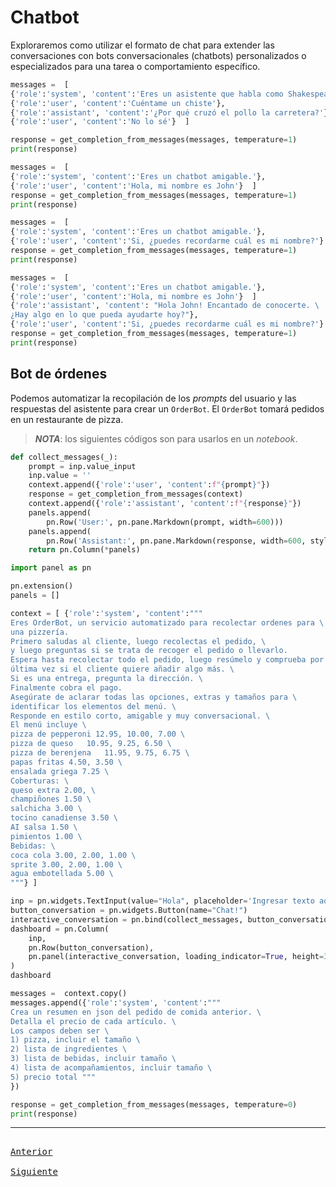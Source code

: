 # Chatbot

Exploraremos como utilizar el formato de chat para extender las conversaciones con bots conversacionales (chatbots) personalizados o especializados para una tarea o comportamiento específico.


```python
messages =  [  
{'role':'system', 'content':'Eres un asistente que habla como Shakespeare.'},    
{'role':'user', 'content':'Cuéntame un chiste'},   
{'role':'assistant', 'content':'¿Por qué cruzó el pollo la carretera?'},   
{'role':'user', 'content':'No lo sé'}  ]
```

```python
response = get_completion_from_messages(messages, temperature=1)
print(response)
```

```python
messages =  [  
{'role':'system', 'content':'Eres un chatbot amigable.'},    
{'role':'user', 'content':'Hola, mi nombre es John'}  ]
response = get_completion_from_messages(messages, temperature=1)
print(response)
```


```python
messages =  [  
{'role':'system', 'content':'Eres un chatbot amigable.'},    
{'role':'user', 'content':'Si, ¿puedes recordarme cuál es mi nombre?'}  ]
response = get_completion_from_messages(messages, temperature=1)
print(response)
```

```python
messages =  [  
{'role':'system', 'content':'Eres un chatbot amigable.'},    
{'role':'user', 'content':'Hola, mi nombre es John'}  ]
{'role':'assistant', 'content': "Hola John! Encantado de conocerte. \
¿Hay algo en lo que pueda ayudarte hoy?"},
{'role':'user', 'content':'Si, ¿puedes recordarme cuál es mi nombre?'}  ]
response = get_completion_from_messages(messages, temperature=1)
print(response)
```

## Bot de órdenes

Podemos automatizar la recopilación de los _prompts_ del usuario y las respuestas del asistente para crear un `OrderBot`. El `OrderBot` tomará pedidos en un restaurante de pizza.

> _**NOTA**_: los siguientes códigos son para usarlos en un _notebook_.

```python
def collect_messages(_):
    prompt = inp.value_input
    inp.value = ''
    context.append({'role':'user', 'content':f"{prompt}"})
    response = get_completion_from_messages(context) 
    context.append({'role':'assistant', 'content':f"{response}"})
    panels.append(
        pn.Row('User:', pn.pane.Markdown(prompt, width=600)))
    panels.append(
        pn.Row('Assistant:', pn.pane.Markdown(response, width=600, style={'background-color': '#F6F6F6'})))
    return pn.Column(*panels)
```

```python
import panel as pn

pn.extension()
panels = [] 

context = [ {'role':'system', 'content':"""
Eres OrderBot, un servicio automatizado para recolectar ordenes para \
una pizzería.
Primero saludas al cliente, luego recolectas el pedido, \
y luego preguntas si se trata de recoger el pedido o llevarlo.
Espera hasta recolectar todo el pedido, luego resúmelo y comprueba por \
última vez si el cliente quiere añadir algo más. \ 
Si es una entrega, pregunta la dirección. \
Finalmente cobra el pago.
Asegúrate de aclarar todas las opciones, extras y tamaños para \
identificar los elementos del menú. \
Responde en estilo corto, amigable y muy conversacional. \
El menú incluye \
pizza de pepperoni 12.95, 10.00, 7.00 \
pizza de queso   10.95, 9.25, 6.50 \
pizza de berenjena   11.95, 9.75, 6.75 \
papas fritas 4.50, 3.50 \
ensalada griega 7.25 \
Coberturas: \
queso extra 2.00, \
champiñones 1.50 \
salchicha 3.00 \
tocino canadiense 3.50 \
AI salsa 1.50 \
pimientos 1.00 \
Bebidas: \
coca cola 3.00, 2.00, 1.00 \
sprite 3.00, 2.00, 1.00 \
agua embotellada 5.00 \
"""} ]

inp = pn.widgets.TextInput(value="Hola", placeholder='Ingresar texto aquí...')
button_conversation = pn.widgets.Button(name="Chat!")
interactive_conversation = pn.bind(collect_messages, button_conversation)
dashboard = pn.Column(
    inp,
    pn.Row(button_conversation),
    pn.panel(interactive_conversation, loading_indicator=True, height=300),
)
dashboard
```

```python
messages =  context.copy()
messages.append({'role':'system', 'content':"""
Crea un resumen en json del pedido de comida anterior. \
Detalla el precio de cada artículo. \
Los campos deben ser \
1) pizza, incluir el tamaño \
2) lista de ingredientes \
3) lista de bebidas, incluir tamaño \
4) lista de acompañamientos, incluir tamaño \
5) precio total """
})

response = get_completion_from_messages(messages, temperature=0)
print(response)
```

---

[<kbd> <br> Anterior <br> </kbd>][anterior]
[<kbd> <br> Siguiente <br> </kbd>][siguiente]

[anterior]: 07-expandir.md
[siguiente]: 09-conclusion.md
